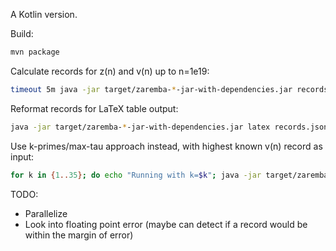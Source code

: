 A Kotlin version.

Build:

```bash
mvn package
```

Calculate records for z(n) and v(n) up to n=1e19:

```bash
timeout 5m java -jar target/zaremba-*-jar-with-dependencies.jar records 10000000000000000000 | tee -a records.json
```

Reformat records for LaTeX table output:

```bash
java -jar target/zaremba-*-jar-with-dependencies.jar latex records.json > records.latex
```

Use k-primes/max-tau approach instead, with highest known v(n) record as input:

```bash
for k in {1..35}; do echo "Running with k=$k"; java -jar target/zaremba-*-jar-with-dependencies.jar k-primes --V 1.7059578102443238 --k $k; echo; echo; done | tee kprimes.txt
```

TODO:

- Parallelize
- Look into floating point error (maybe can detect if a record would be within
  the margin of error)
